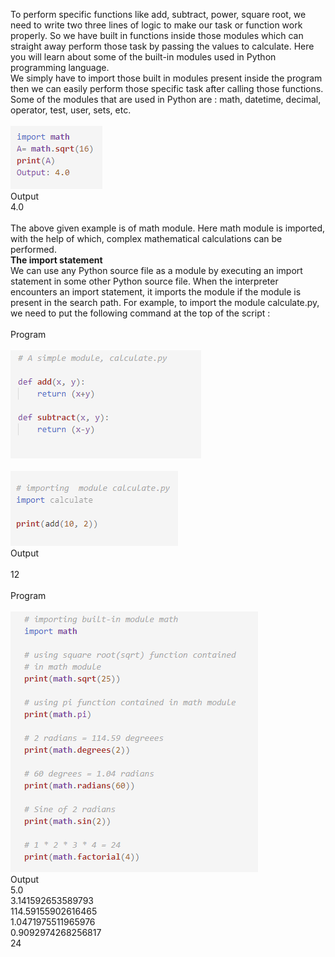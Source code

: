 To perform specific functions like add, subtract, power, square root, we need to write two three lines of logic to make our task or function work properly. So we have built in functions inside those modules which can straight away perform those task by passing the values to calculate.
Here you will learn about some of the built-in modules used in Python programming language.<br>
 We simply have to import those built in modules present inside the program then we can easily perform those specific task after calling those functions.
Some of the modules that are used in Python are :
math, datetime, decimal, operator, test, user, sets, etc.
<br>
<br>
<img src="images/img1.PNG"><br>
Output<br>
4.0<br>
<br>
The above given example is of math module. Here math module is imported, with the help of which, complex mathematical calculations can be performed.
<br>
<b>The import statement</b><br>
We can use any Python source file as a module by executing an import statement in some other Python source file. 
When the interpreter encounters an import statement, it imports the module if the module is present in the search path. For example, to import the module calculate.py, we need to put the following command at the top of the script :<br><br>
Program<br><br>
<img src="images/img3.PNG"><br><br>
<img src="images/img4.PNG"><br>
Output<br><br>
12<br><br>
Program<br><br>
<img src="images/img5.PNG"><br>
Output<br>
5.0<br>
3.141592653589793<br>
114.59155902616465<br>
1.0471975511965976<br>
0.9092974268256817<br>
24<br><br>


